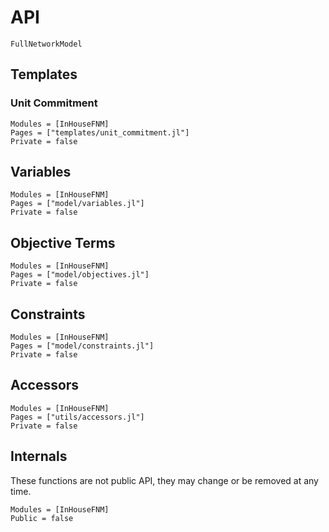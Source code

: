 # API

```@docs
FullNetworkModel
```

## Templates

### Unit Commitment

```@autodocs
Modules = [InHouseFNM]
Pages = ["templates/unit_commitment.jl"]
Private = false
```

## Variables

```@autodocs
Modules = [InHouseFNM]
Pages = ["model/variables.jl"]
Private = false
```

## Objective Terms

```@autodocs
Modules = [InHouseFNM]
Pages = ["model/objectives.jl"]
Private = false
```

## Constraints

```@autodocs
Modules = [InHouseFNM]
Pages = ["model/constraints.jl"]
Private = false
```

## Accessors

```@autodocs
Modules = [InHouseFNM]
Pages = ["utils/accessors.jl"]
Private = false
```

## Internals

These functions are not public API, they may change or be removed at any time.

```@autodocs
Modules = [InHouseFNM]
Public = false
```
